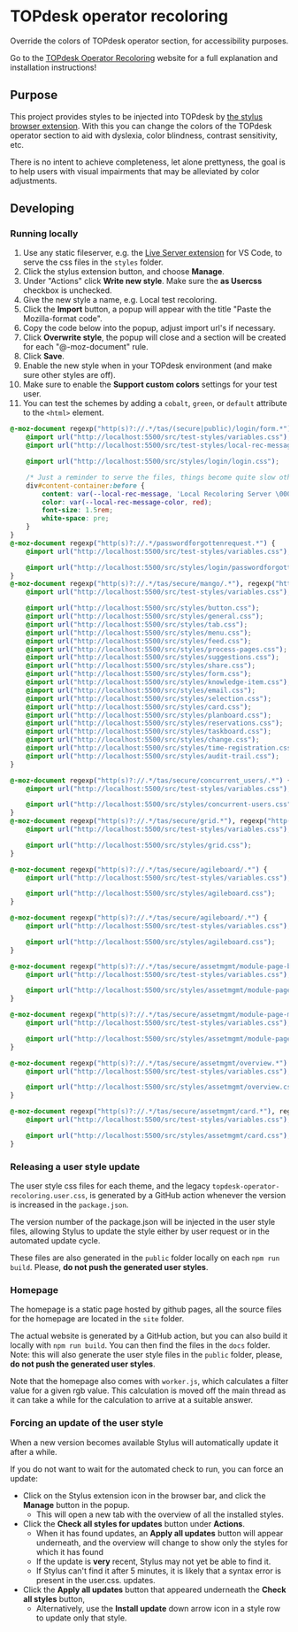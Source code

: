 # TOPdesk operator recoloring

Override the colors of TOPdesk operator section, for accessibility purposes.

Go to the [TOPdesk Operator Recoloring](https://topdesk.github.io/operator-recoloring/) website for a full explanation and installation instructions!

## Purpose
This project provides styles to be injected into TOPdesk by [the stylus browser extension](https://add0n.com/stylus.html). With this you can change the colors of the TOPdesk operator section to aid with dyslexia, color blindness, contrast sensitivity, etc.

There is no intent to achieve completeness, let alone prettyness, the goal is to help users with visual impairments that may be alleviated by color adjustments.

## Developing

### Running locally
1. Use any static fileserver, e.g. the [Live Server extension](https://marketplace.visualstudio.com/items?itemName=ritwickdey.LiveServer) for VS Code, to serve the css files in the `styles` folder.
1. Click the stylus extension button, and choose **Manage**.
1. Under "Actions" click **Write new style**. Make sure the **as Usercss** checkbox is unchecked.
1. Give the new style a name, e.g. Local test recoloring.
1. Click the **Import** button, a popup will appear with the title "Paste the Mozilla-format code".
1. Copy the code below into the popup, adjust import url's if necessary.
1. Click **Overwrite style**, the popup will close and a section will be created for each "@-moz-document" rule.
1. Click **Save**.
1. Enable the new style when in your TOPdesk environment (and make sure other styles are off).
1. Make sure to enable the **Support custom colors** settings for your test user.
1. You can test the schemes by adding a `cobalt`, `green`, or `default` attribute to the `<html>` element.

```css
@-moz-document regexp("http(s)?://.*/tas/(secure|public)/login/form.*"), regexp("http(s)?://.*/tas/(secure|public)/login/saml"), regexp("http(s)?://.*/tas/(secure|public)/logout"), regexp("http(s)?://.*/tas/admin/.*") {
	@import url("http://localhost:5500/src/test-styles/variables.css");
	@import url("http://localhost:5500/src/test-styles/local-rec-message.css");

	@import url("http://localhost:5500/src/styles/login/login.css");

	/* Just a reminder to serve the files, things become quite slow otherwise */
	div#content-container:before {
		content: var(--local-rec-message, 'Local Recoloring Server \00000a⚠ OFF ⚠');
		color: var(--local-rec-message-color, red);
		font-size: 1.5rem;
		white-space: pre;
	}
}
@-moz-document regexp("http(s)?://.*/passwordforgottenrequest.*") {
	@import url("http://localhost:5500/src/test-styles/variables.css");

	@import url("http://localhost:5500/src/styles/login/passwordforgotten.css");
}
@-moz-document regexp("http(s)?://.*/tas/secure/mango/.*"), regexp("http(s)?://.*/services/workflows-v2.*"), regexp("http(s)?://.*/tas/secure/[^assetmgmt].*?action=.*"), regexp("http(s)?://.*/tas/secure/suggestions/.*"), regexp("http(s)?://.*/tas/secure/homescreen-html-widgets/.*"), regexp("http(s)?://.*/tas/secure/shareandsubscribe/.*"), regexp("http(s)?://.*/tas/secure/emaileditor/.*") {
	@import url("http://localhost:5500/src/test-styles/variables.css");

	@import url("http://localhost:5500/src/styles/button.css");
	@import url("http://localhost:5500/src/styles/general.css");
	@import url("http://localhost:5500/src/styles/tab.css");
	@import url("http://localhost:5500/src/styles/menu.css");
	@import url("http://localhost:5500/src/styles/feed.css");
	@import url("http://localhost:5500/src/styles/process-pages.css");
	@import url("http://localhost:5500/src/styles/suggestions.css");
	@import url("http://localhost:5500/src/styles/share.css");
	@import url("http://localhost:5500/src/styles/form.css");
	@import url("http://localhost:5500/src/styles/knowledge-item.css");
	@import url("http://localhost:5500/src/styles/email.css");
	@import url("http://localhost:5500/src/styles/selection.css");
	@import url("http://localhost:5500/src/styles/card.css");
	@import url("http://localhost:5500/src/styles/planboard.css");
	@import url("http://localhost:5500/src/styles/reservations.css");
	@import url("http://localhost:5500/src/styles/taskboard.css");
	@import url("http://localhost:5500/src/styles/change.css");
	@import url("http://localhost:5500/src/styles/time-registration.css");
	@import url("http://localhost:5500/src/styles/audit-trail.css");
}

@-moz-document regexp("http(s)?://.*/tas/secure/concurrent_users/.*") {
	@import url("http://localhost:5500/src/test-styles/variables.css");

	@import url("http://localhost:5500/src/styles/concurrent-users.css");
}
@-moz-document regexp("http(s)?://.*/tas/secure/grid.*"), regexp("http(s)?://.*/tas/secure/[^assetmgmt].*?action=.*") {
	@import url("http://localhost:5500/src/test-styles/variables.css");

	@import url("http://localhost:5500/src/styles/grid.css");
}

@-moz-document regexp("http(s)?://.*/tas/secure/agileboard/.*") {
	@import url("http://localhost:5500/src/test-styles/variables.css");

	@import url("http://localhost:5500/src/styles/agileboard.css");
}

@-moz-document regexp("http(s)?://.*/tas/secure/agileboard/.*") {
	@import url("http://localhost:5500/src/test-styles/variables.css");

	@import url("http://localhost:5500/src/styles/agileboard.css");
}

@-moz-document regexp("http(s)?://.*/tas/secure/assetmgmt/module-page-buttons.*") {
	@import url("http://localhost:5500/src/test-styles/variables.css");

	@import url("http://localhost:5500/src/styles/assetmgmt/module-page-buttons.css");
}

@-moz-document regexp("http(s)?://.*/tas/secure/assetmgmt/module-page-migration-information.*") {
	@import url("http://localhost:5500/src/test-styles/variables.css");

	@import url("http://localhost:5500/src/styles/assetmgmt/module-page-migration.css");
}

@-moz-document regexp("http(s)?://.*/tas/secure/assetmgmt/overview.*") {
	@import url("http://localhost:5500/src/test-styles/variables.css");

	@import url("http://localhost:5500/src/styles/assetmgmt/overview.css");
}

@-moz-document regexp("http(s)?://.*/tas/secure/assetmgmt/card.*"), regexp("http(s)?://.*/tas/secure/assetmgmt/settings.*") {
	@import url("http://localhost:5500/src/test-styles/variables.css");

	@import url("http://localhost:5500/src/styles/assetmgmt/card.css");
}
```



### Releasing a user style update
The user style css files for each theme, and the legacy `topdesk-operator-recoloring.user.css`, is generated by a GitHub action whenever the version is increased in the `package.json`.

The version number of the package.json will be injected in the user style files, allowing Stylus to update the style either by user request or in the automated update cycle.

These files are also generated in the `public` folder locally on each `npm run build`. Please, **do not push the generated user styles**.


### Homepage
The homepage is a static page hosted by github pages, all the source files for the homepage are located in the `site` folder.

The actual website is generated by a GitHub action, but you can also build it locally with `npm run build`. You can then find the files in the `docs` folder. Note: this will also generate the user style files in the `public` folder, please, **do not push the generated user styles**.

Note that the homepage also comes with `worker.js`, which calculates  a filter value for a given rgb value. This calculation is moved off the main thread as it can take a while for the calculation to arrive at a suitable answer.

### Forcing an update of the user style

When a new version becomes available Stylus will automatically update it after a while.

If you do not want to wait for the automated check to run, you can force an update:

- Click on the Stylus extension icon in the browser bar, and click the **Manage** button in the popup.
	- This will open a new tab with the overview of all the installed styles.
- Click the **Check all styles for updates** button under **Actions**.
	- When it has found updates, an **Apply all updates** button will appear underneath, and the overview will change to show only the styles for which it has found
	- If the update is __very__ recent, Stylus may not yet be able to find it.
	- If Stylus can't find it after 5 minutes, it is likely that a syntax error is present in the user.css.
updates.
- Click the **Apply all updates** button that appeared underneath the **Check all styles** button,
	- Alternatively, use the **Install update** down arrow icon in a style row to update only that style.
